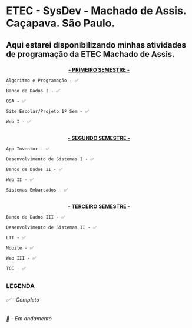 # ETEC - SysDev - Machado de Assis. Caçapava. São Paulo.

## <p align="left">Aqui estarei disponibilizando minhas atividades de programação da ETEC Machado de Assis.</p>



  <div>
    <p align="center"><B><U>- PRIMEIRO SEMESTRE - </B></U></p>
    </div>
  
    Algoritmo e Programação - ✅
    
    Banco de Dados I - ✅
  
    OSA - ✅
 
    Site Escolar/Projeto 1º Sem - ✅

    Web I - ✅
    
  </div>
  
  ##
   <div>
    <p align="center"><B><U>- SEGUNDO SEMESTRE - </B></U></p>
  
   </div>
  
    App Inventor - ✅
    
    Desenvolvimento de Sistemas I - ✅
    
    Banco de Dados II - ✅
  
    Web II - ✅
 
    Sistemas Embarcados - ✅

  </div>
  
  ##
   <div>
    <p align="center"><B><U>- TERCEIRO SEMESTRE - </B></U></p>
  
  </div>
  
    Bando de Dados III - ✅

    Desenvolvimento de Sistemas II - ✅

    LTT - ✅

    Mobile - ✅

    Web III - ✅

    TCC - ✅
    
  </div>
  
  ##
  
  ### LEGENDA 
  <h6>✅ - Completo</h6>
  <h6>🔷 - Em andamento</h6>

